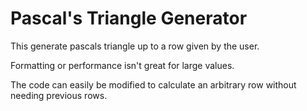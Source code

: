 # Pascal's Triangle Generator

This generate pascals triangle up to a row given by the user.

Formatting or performance isn't great for large values.

The code can easily be modified to calculate an arbitrary row without needing previous rows.  
